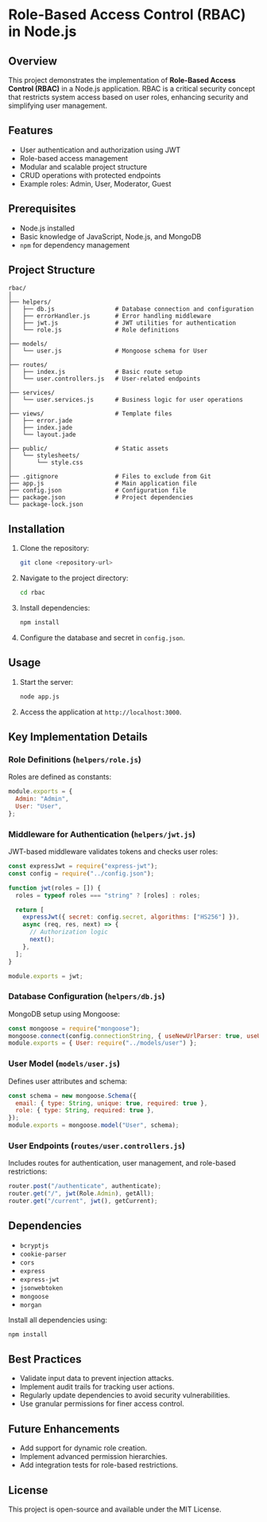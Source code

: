 # Role-Based Access Control (RBAC) in Node.js

## Overview
This project demonstrates the implementation of **Role-Based Access Control (RBAC)** in a Node.js application. RBAC is a critical security concept that restricts system access based on user roles, enhancing security and simplifying user management.

## Features
- User authentication and authorization using JWT
- Role-based access management
- Modular and scalable project structure
- CRUD operations with protected endpoints
- Example roles: Admin, User, Moderator, Guest

## Prerequisites
- Node.js installed
- Basic knowledge of JavaScript, Node.js, and MongoDB
- `npm` for dependency management

## Project Structure
```
rbac/
│
├── helpers/
│   ├── db.js                 # Database connection and configuration
│   ├── errorHandler.js       # Error handling middleware
│   ├── jwt.js                # JWT utilities for authentication
│   └── role.js               # Role definitions
│
├── models/
│   └── user.js               # Mongoose schema for User
│
├── routes/
│   ├── index.js              # Basic route setup
│   └── user.controllers.js   # User-related endpoints
│
├── services/
│   └── user.services.js      # Business logic for user operations
│
├── views/                    # Template files
│   ├── error.jade
│   ├── index.jade
│   └── layout.jade
│
├── public/                   # Static assets
│   └── stylesheets/
│       └── style.css
│
├── .gitignore                # Files to exclude from Git
├── app.js                    # Main application file
├── config.json               # Configuration file
├── package.json              # Project dependencies
└── package-lock.json
```

## Installation
1. Clone the repository:
   ```bash
   git clone <repository-url>
   ```
2. Navigate to the project directory:
   ```bash
   cd rbac
   ```
3. Install dependencies:
   ```bash
   npm install
   ```
4. Configure the database and secret in `config.json`.

## Usage
1. Start the server:
   ```bash
   node app.js
   ```
2. Access the application at `http://localhost:3000`.

## Key Implementation Details
### Role Definitions (`helpers/role.js`)
Roles are defined as constants:
```javascript
module.exports = {
  Admin: "Admin",
  User: "User",
};
```

### Middleware for Authentication (`helpers/jwt.js`)
JWT-based middleware validates tokens and checks user roles:
```javascript
const expressJwt = require("express-jwt");
const config = require("../config.json");

function jwt(roles = []) {
  roles = typeof roles === "string" ? [roles] : roles;

  return [
    expressJwt({ secret: config.secret, algorithms: ["HS256"] }),
    async (req, res, next) => {
      // Authorization logic
      next();
    },
  ];
}

module.exports = jwt;
```

### Database Configuration (`helpers/db.js`)
MongoDB setup using Mongoose:
```javascript
const mongoose = require("mongoose");
mongoose.connect(config.connectionString, { useNewUrlParser: true, useUnifiedTopology: true });
module.exports = { User: require("../models/user") };
```

### User Model (`models/user.js`)
Defines user attributes and schema:
```javascript
const schema = new mongoose.Schema({
  email: { type: String, unique: true, required: true },
  role: { type: String, required: true },
});
module.exports = mongoose.model("User", schema);
```

### User Endpoints (`routes/user.controllers.js`)
Includes routes for authentication, user management, and role-based restrictions:
```javascript
router.post("/authenticate", authenticate);
router.get("/", jwt(Role.Admin), getAll);
router.get("/current", jwt(), getCurrent);
```

## Dependencies
- `bcryptjs`
- `cookie-parser`
- `cors`
- `express`
- `express-jwt`
- `jsonwebtoken`
- `mongoose`
- `morgan`

Install all dependencies using:
```bash
npm install
```

## Best Practices
- Validate input data to prevent injection attacks.
- Implement audit trails for tracking user actions.
- Regularly update dependencies to avoid security vulnerabilities.
- Use granular permissions for finer access control.

## Future Enhancements
- Add support for dynamic role creation.
- Implement advanced permission hierarchies.
- Add integration tests for role-based restrictions.

## License
This project is open-source and available under the MIT License.
